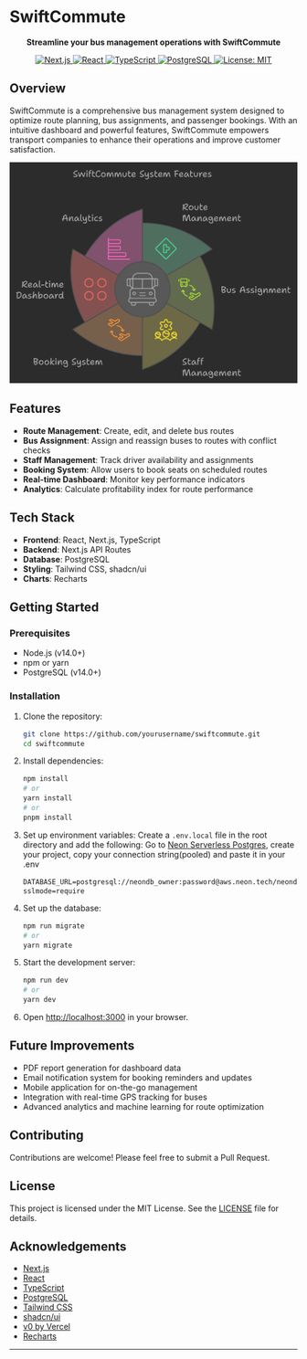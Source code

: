 # SwiftCommute

<p align="center">
  <strong>Streamline your bus management operations with SwiftCommute</strong>
</p>
<p align="center">
  <a href="https://nextjs.org/">
    <img src="https://img.shields.io/badge/Next.js-13.0+-000000?style=for-the-badge&logo=next.js&logoColor=white&labelColor=black" alt="Next.js">
  </a>
  <a href="https://reactjs.org/">
    <img src="https://img.shields.io/badge/React-18.0+-61DAFB?style=for-the-badge&logo=react&logoColor=black&labelColor=61DAFB" alt="React">
  </a>
  <a href="https://www.typescriptlang.org/">
    <img src="https://img.shields.io/badge/TypeScript-4.5+-3178C6?style=for-the-badge&logo=typescript&logoColor=white&labelColor=3178C6" alt="TypeScript">
  </a>
  <a href="https://www.postgresql.org/">
    <img src="https://img.shields.io/badge/PostgreSQL-14.0+-4169E1?style=for-the-badge&logo=postgresql&logoColor=white&labelColor=4169E1" alt="PostgreSQL">
  </a>
  <a href="https://opensource.org/licenses/MIT">
    <img src="https://img.shields.io/badge/License-MIT-F7DF1E?style=for-the-badge&logo=opensourceinitiative&logoColor=black&labelColor=F7DF1E" alt="License: MIT">
  </a>
</p>

## Overview

SwiftCommute is a comprehensive bus management system designed to optimize route planning, bus assignments, and passenger bookings. With an intuitive dashboard and powerful features, SwiftCommute empowers transport companies to enhance their operations and improve customer satisfaction.

![Overview](./public/images/napkin-selection.png)

## Features

- **Route Management**: Create, edit, and delete bus routes
- **Bus Assignment**: Assign and reassign buses to routes with conflict checks
- **Staff Management**: Track driver availability and assignments
- **Booking System**: Allow users to book seats on scheduled routes
- **Real-time Dashboard**: Monitor key performance indicators
- **Analytics**: Calculate profitability index for route performance

## Tech Stack

- **Frontend**: React, Next.js, TypeScript
- **Backend**: Next.js API Routes
- **Database**: PostgreSQL
- **Styling**: Tailwind CSS, shadcn/ui
- **Charts**: Recharts

## Getting Started

### Prerequisites

- Node.js (v14.0+)
- npm or yarn
- PostgreSQL (v14.0+)

### Installation

1. Clone the repository:
   ```bash
   git clone https://github.com/yourusername/swiftcommute.git
   cd swiftcommute
   ```

2. Install dependencies:
   ```bash
   npm install
   # or
   yarn install
   # or
   pnpm install
   ```

3. Set up environment variables:
   Create a `.env.local` file in the root directory and add the following:
   Go to [Neon Serverless Postgres](https://neon.tech), create your project, copy your connection string(pooled) and paste it in your .env
   ```
   DATABASE_URL=postgresql://neondb_owner:password@aws.neon.tech/neondb?sslmode=require
   ```

5. Set up the database:
   ```bash
   npm run migrate
   # or
   yarn migrate
   ```

6. Start the development server:
   ```bash
   npm run dev
   # or
   yarn dev
   ```

7. Open [http://localhost:3000](http://localhost:3000) in your browser.



## Future Improvements

- PDF report generation for dashboard data
- Email notification system for booking reminders and updates
- Mobile application for on-the-go management
- Integration with real-time GPS tracking for buses
- Advanced analytics and machine learning for route optimization

## Contributing

Contributions are welcome! Please feel free to submit a Pull Request.

## License

This project is licensed under the MIT License. See the [LICENSE](LICENSE) file for details.

## Acknowledgements

- [Next.js](https://nextjs.org/)
- [React](https://reactjs.org/)
- [TypeScript](https://www.typescriptlang.org/)
- [PostgreSQL](https://www.postgresql.org/)
- [Tailwind CSS](https://tailwindcss.com/)
- [shadcn/ui](https://ui.shadcn.com/)
- [v0 by Vercel](https://v0.dev/)
- [Recharts](https://recharts.org/)

---
